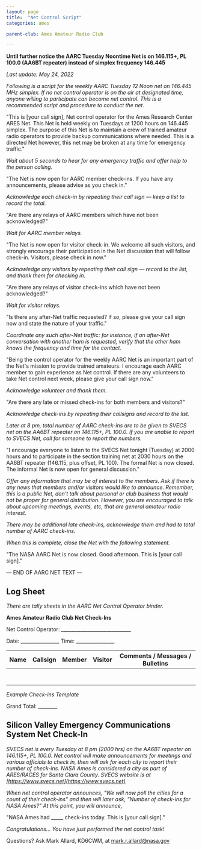```yaml
---
layout: page
title:  "Net Control Script"
categories: ames

parent-club: Ames Amateur Radio Club

---
```


**Until further notice the AARC Tuesday Noontime Net is on 146.115+, PL 100.0 (AA6BT repeater) instead of simplex frequency 146.445**

*Last update: May 24, 2022*

*Following is a script for the weekly AARC Tuesday 12 Noon net on 146.445 MHz simplex. If no net control operator is on the air at designated time, anyone willing to participate can become net control. This is a recommended script and procedure to conduct the net.*

"This is [your call sign], Net control operator for the Ames Research Center ARES Net. This Net is held weekly on Tuesdays at 1200 hours on 146.445 simplex. The purpose of this Net is to maintain a crew of trained amateur radio operators to provide backup communications where needed. This is a directed Net however, this net may be broken at any time for emergency traffic."

*Wait about 5 seconds to hear for any emergency traffic and offer help to the person calling.*

"The Net is now open for AARC member check-ins. If you have any announcements, please advise as you check in."

*Acknowledge each check-in by repeating their call sign — keep a list to record the total.*

"Are there any relays of AARC members which have not been acknowledged?"

*Wait for AARC member relays.*

"The Net is now open for visitor check-in. We welcome all such visitors, and strongly encourage their participation in the Net discussion that will follow check-in. Visitors, please check in now."

*Acknowledge any visitors by repeating their call sign — record to the list, and thank them for checking in.*

"Are there any relays of visitor check-ins which have not been acknowledged?"

*Wait for visitor relays.*

"Is there any after-Net traffic requested? If so, please give your call sign now and state the nature of your traffic."

*Coordinate any such after-Net traffic: for instance, if an after-Net conversation with another ham is requested, verify that the other ham knows the frequency and time for the contact.*

"Being the control operator for the weekly AARC Net is an important part of the Net's mission to provide trained amateurs. I encourage each AARC member to gain experience as Net control. If there are any volunteers to take Net control next week, please give your call sign now."

*Acknowledge volunteer and thank them.*

"Are there any late or missed check-ins for both members and visitors?"

*Acknowledge check-ins by repeating their callsigns and record to the list.*

*Later at 8 pm, total number of AARC check-ins are to be given to SVECS net on the AA6BT repeater on 146.115+, PL 100.0. If you are unable to report to SVECS Net, call for someone to report the numbers.*

"I encourage everyone to listen to the SVECS Net tonight (Tuesday) at 2000 hours and to participate in the section training net at 2030 hours on the AA6BT repeater (146.115, plus offset, PL 100). The formal Net is now closed. The informal Net is now open for general discussion."

*Offer any information that may be of interest to the members. Ask if there is any news that members and/or visitors would like to announce. Remember, this is a public Net, don't talk about personal or club business that would not be proper for general distribution. However, you are encouraged to talk about upcoming meetings, events, etc, that are general amateur radio interest.*

*There may be additional late check-ins, acknowledge them and had to total number of AARC check-ins.*

*When this is complete, close the Net with the following statement.*

"The NASA AARC Net is now closed. Good afternoon. This is [your call sign]."

— END OF AARC NET TEXT —

## Log Sheet
  
_There are tally sheets in the AARC Net Control Operator binder._

**Ames Amateur Radio Club Net Check-Ins**

Net Control Operator: _____________________________

Date: ________________   Time: ________________

| Name | Callsign | Member | Visitor | Comments / Messages / Bulletins |
|------|----------|---------|---------|----------------------------------|
|      |          |         |         |                                  |
|      |          |         |         |                                  |
|      |          |         |         |                                  |
|      |          |         |         |                                  |
|      |          |         |         |                                  |
|      |          |         |         |                                  |
|      |          |         |         |                                  |

*Example Check-ins Template*

Grand Total: ________

## Silicon Valley Emergency Communications System Net Check-In

*SVECS net is every Tuesday at 8 pm (2000 hrs) on the AA6BT repeater on 146.115+, PL 100.0. Net control will make announcements for meetings and various officials to check in, then will ask for each city to report their number of check-ins. NASA Ames is considered a city as part of ARES/RACES for Santa Clara County. SVECS website is at [https://www.svecs.net](https://www.svecs.net)*

*When net control operator announces, "We will now poll the cities for a count of their check-ins" and then will later ask, "Number of check-ins for NASA Ames?" At this point, you will announce,*

"NASA Ames had _____ check-ins today. This is [your call sign]."

*Congratulations… You have just performed the net control task!*

Questions? Ask Mark Allard, KD6CWM, at mark.r.allard@nasa.gov